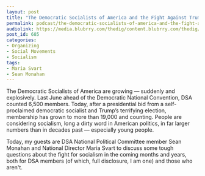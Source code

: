 ```yaml
---
layout: post
title: "The Democratic Socialists of America and the Fight Against Trump"
permalink: podcast/the-democratic-socialists-of-america-and-the-fight-against-trump
audiolink: https://media.blubrry.com/thedig/content.blubrry.com/thedig/The_Dig_-_EP_16_-_DSA.mp3
post_id: 685
categories: 
- Organizing
- Social Movements
- Socialism
tags: 
- Maria Svart
- Sean Monahan
---
```


The Democratic Socialists of America are growing — suddenly and explosively. Last June ahead of the Democratic National Convention, DSA counted 6,500 members. Today, after a presidential bid from a self-proclaimed democratic socialist and Trump’s terrifying election, membership has grown to more than 19,000 and counting. People are considering socialism, long a dirty word in American politics, in far larger numbers than in decades past — especially young people.
 
Today, my guests are DSA National Political Committee member Sean Monahan and National Director Maria Svart to discuss some tough questions about the fight for socialism in the coming months and years, both for DSA members (of which, full disclosure, I am one) and those who aren't.